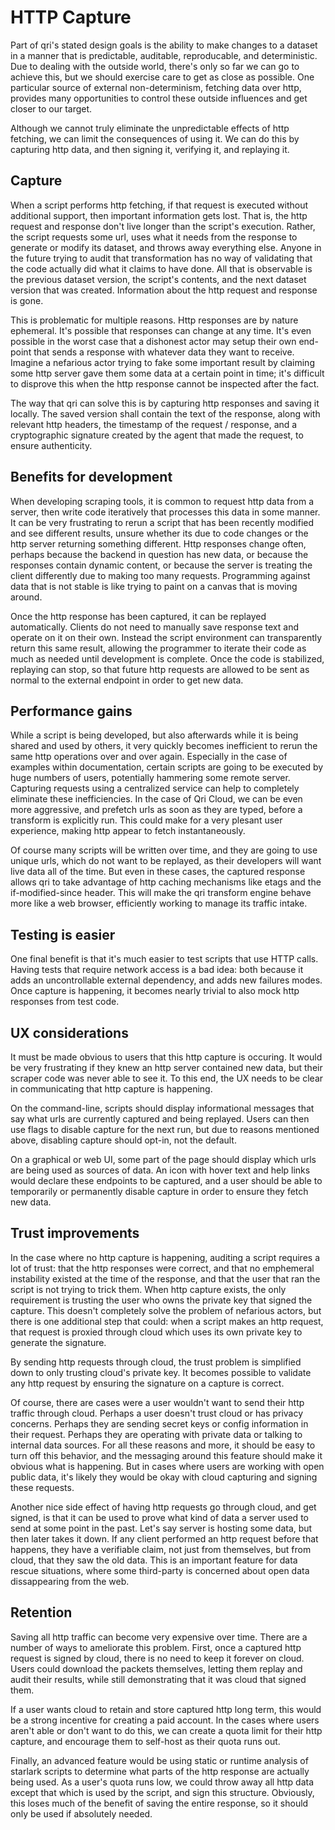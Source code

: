 # HTTP Capture

Part of qri's stated design goals is the ability to make changes to a dataset in a manner that is predictable, auditable, reproducable, and deterministic. Due to dealing with the outside world, there's only so far we can go to achieve this, but we should exercise care to get as close as possible. One particular source of external non-determinism, fetching data over http, provides many opportunities to control these outside influences and get closer to our target.


Although we cannot truly eliminate the unpredictable effects of http fetching, we can limit the consequences of using it. We can do this by capturing http data, and then signing it, verifying it, and replaying it.

## Capture

When a script performs http fetching, if that request is executed without additional support, then important information gets lost. That is, the http request and response don't live longer than the script's execution. Rather, the script requests some url, uses what it needs from the response to generate or modify its dataset, and throws away everything else. Anyone in the future trying to audit that transformation has no way of validating that the code actually did what it claims to have done. All that is observable is the previous dataset version, the script's contents, and the next dataset version that was created. Information about the http request and response is gone.

This is problematic for multiple reasons. Http responses are by nature ephemeral. It's possible that responses can change at any time. It's even possible in the worst case that a dishonest actor may setup their own end-point that sends a response with whatever data they want to receive. Imagine a nefarious actor trying to fake some important result by claiming some http server gave them some data at a certain point in time; it's difficult to disprove this when the http response cannot be inspected after the fact.

The way that qri can solve this is by capturing http responses and saving it locally. The saved version shall contain the text of the response, along with relevant http headers, the timestamp of the request / response, and a cryptographic signature created by the agent that made the request, to ensure authenticity.

## Benefits for development

When developing scraping tools, it is common to request http data from a server, then write code iteratively that processes this data in some manner. It can be very frustrating to rerun a script that has been recently modified and see different results, unsure whether its due to code changes or the http server returning something different. Http responses change often, perhaps because the backend in question has new data, or because the responses contain dynamic content, or because the server is treating the client differently due to making too many requests. Programming against data that is not stable is like trying to paint on a canvas that is moving around.

Once the http response has been captured, it can be replayed automatically. Clients do not need to manually save response text and operate on it on their own. Instead the script environment can transparently return this same result, allowing the programmer to iterate their code as much as needed until development is complete. Once the code is stabilized, replaying can stop, so that future http requests are allowed to be sent as normal to the external endpoint in order to get new data.

## Performance gains

While a script is being developed, but also afterwards while it is being shared and used by others, it very quickly becomes inefficient to rerun the same http operations over and over again. Especially in the case of examples within documentation, certain scripts are going to be executed by huge numbers of users, potentially hammering some remote server. Capturing requests using a centralized service can help to completely eliminate these inefficiencies. In the case of Qri Cloud, we can be even more aggressive, and prefetch urls as soon as they are typed, before a transform is explicitly run. This could make for a very plesant user experience, making http appear to fetch instantaneously.

Of course many scripts will be written over time, and they are going to use unique urls, which do not want to be replayed, as their developers will want live data all of the time. But even in these cases, the captured response allows qri to take advantage of http caching mechanisms like etags and the if-modified-since header. This will make the qri transform engine behave more like a web browser, efficiently working to manage its traffic intake.

## Testing is easier

One final benefit is that it's much easier to test scripts that use HTTP calls. Having tests that require network access is a bad idea: both because it adds an uncontrollable external dependency, and adds new failures modes. Once capture is happening, it becomes nearly trivial to also mock http responses from test code.

## UX considerations

It must be made obvious to users that this http capture is occuring. It would be very frustrating if they knew an http server contained new data, but their scraper code was never able to see it. To this end, the UX needs to be clear in communicating that http capture is happening.

On the command-line, scripts should display informational messages that say what urls are currently captured and being replayed. Users can then use flags to disable capture for the next run, but due to reasons mentioned above, disabling capture should opt-in, not the default.

On a graphical or web UI, some part of the page should display which urls are being used as sources of data. An icon with hover text and help links would declare these endpoints to be captured, and a user should be able to temporarily or permanently disable capture in order to ensure they fetch new data.

## Trust improvements

In the case where no http capture is happening, auditing a script requires a lot of trust: that the http responses were correct, and that no emphemeral instability existed at the time of the response, and that the user that ran the script is not trying to trick them. When http capture exists, the only requirement is trusting the user who owns the private key that signed the capture. This doesn't completely solve the problem of nefarious actors, but there is one additional step that could: when a script makes an http request, that request is proxied through cloud which uses its own private key to generate the signature.

By sending http requests through cloud, the trust problem is simplified down to only trusting cloud's private key. It becomes possible to validate any http request by ensuring the signature on a capture is correct.

Of course, there are cases were a user wouldn't want to send their http traffic through cloud. Perhaps a user doesn't trust cloud or has privacy concerns. Perhaps they are sending secret keys or config information in their request. Perhaps they are operating with private data or talking to internal data sources. For all these reasons and more, it should be easy to turn off this behavior, and the messaging around this feature should make it obvious what is happening. But in cases where users are working with open public data, it's likely they would be okay with cloud capturing and signing these requests.

Another nice side effect of having http requests go through cloud, and get signed, is that it can be used to prove what kind of data a server used to send at some point in the past. Let's say server is hosting some data, but then later takes it down. If any client performed an http request before that happens, they have a verifiable claim, not just from themselves, but from cloud, that they saw the old data. This is an important feature for data rescue situations, where some third-party is concerned about open data dissappearing from the web.

## Retention

Saving all http traffic can become very expensive over time. There are a number of ways to ameliorate this problem. First, once a captured http request is signed by cloud, there is no need to keep it forever on cloud. Users could download the packets themselves, letting them replay and audit their results, while still demonstrating that it was cloud that signed them.

If a user wants cloud to retain and store captured http long term, this would be a strong incentive for creating a paid account. In the cases where users aren't able or don't want to do this, we can create a quota limit for their http capture, and encourage them to self-host as their quota runs out.

Finally, an advanced feature would be using static or runtime analysis of starlark scripts to determine what parts of the http response are actually being used. As a user's quota runs low, we could throw away all http data except that which is used by the script, and sign this structure. Obviously, this loses much of the benefit of saving the entire response, so it should only be used if absolutely needed.